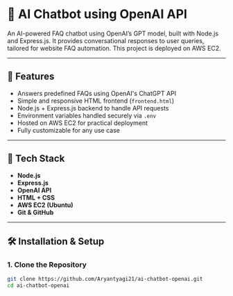 # 🤖 AI Chatbot using OpenAI API

An AI-powered FAQ chatbot using OpenAI’s GPT model, built with Node.js and Express.js. It provides conversational responses to user queries, tailored for website FAQ automation. This project is deployed on AWS EC2.

---

## 🚀 Features

- Answers predefined FAQs using OpenAI's ChatGPT API
- Simple and responsive HTML frontend (`frontend.html`)
- Node.js + Express.js backend to handle API requests
- Environment variables handled securely via `.env`
- Hosted on AWS EC2 for practical deployment
- Fully customizable for any use case

---

## 🧰 Tech Stack

- **Node.js**
- **Express.js**
- **OpenAI API**
- **HTML + CSS**
- **AWS EC2 (Ubuntu)**
- **Git & GitHub**

---

## 🛠️ Installation & Setup

### 1. Clone the Repository

```bash
git clone https://github.com/Aryantyagi21/ai-chatbot-openai.git
cd ai-chatbot-openai
